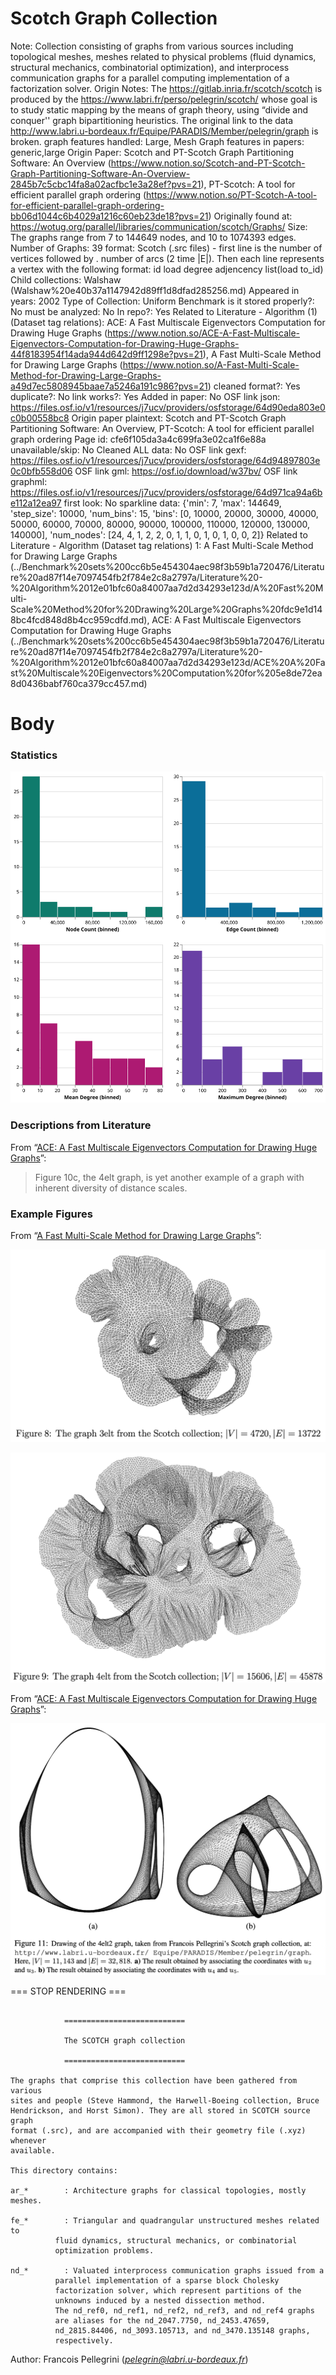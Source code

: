 # Scotch Graph Collection

Note: Collection consisting of graphs from various sources including topological meshes, meshes related to physical problems (fluid dynamics, structural mechanics, combinatorial optimization), and interprocess communication graphs for a parallel computing implementation of a factorization solver.
Origin Notes: The https://gitlab.inria.fr/scotch/scotch is produced by the https://www.labri.fr/perso/pelegrin/scotch/ whose goal is to study static mapping by the means of graph theory, using “divide and conquer'' graph bipartitioning heuristics. The original link to the data http://www.labri.u-bordeaux.fr/Equipe/PARADIS/Member/pelegrin/graph is broken.
graph features handled: Large, Mesh
Graph features in papers: generic,large
Origin Paper: Scotch and PT-Scotch Graph Partitioning Software: An Overview (https://www.notion.so/Scotch-and-PT-Scotch-Graph-Partitioning-Software-An-Overview-2845b7c5cbc14fa8a02acfbc1e3a28ef?pvs=21), PT-Scotch: A tool for efficient parallel graph ordering (https://www.notion.so/PT-Scotch-A-tool-for-efficient-parallel-graph-ordering-bb06d1044c6b4029a1216c60eb23de18?pvs=21)
Originally found at: https://wotug.org/parallel/libraries/communication/scotch/Graphs/
Size: The graphs range from 7 to 144649 nodes, and 10 to 1074393 edges.
Number of Graphs: 39
format: Scotch (.src files) - first line is the number of vertices followed by . number of arcs (2 time |E|). Then each line represents a vertex with the following format:
id load degree   adjencency list(load to_id)  
Child collections: Walshaw (Walshaw%20e40b37a1147942d89ff1d8dfad285256.md)
Appeared in years: 2002
Type of Collection: Uniform Benchmark
is it stored properly?: No
must be analyzed: No
In repo?: Yes
Related to Literature - Algorithm (1) (Dataset tag relations): ACE: A Fast Multiscale Eigenvectors Computation for Drawing Huge Graphs (https://www.notion.so/ACE-A-Fast-Multiscale-Eigenvectors-Computation-for-Drawing-Huge-Graphs-44f8183954f14ada944d642d9ff1298e?pvs=21), A Fast Multi-Scale Method for Drawing Large Graphs (https://www.notion.so/A-Fast-Multi-Scale-Method-for-Drawing-Large-Graphs-a49d7ec5808945baae7a5246a191c986?pvs=21)
cleaned format?: Yes
duplicate?: No
link works?: Yes
Added in paper: No
OSF link json: https://files.osf.io/v1/resources/j7ucv/providers/osfstorage/64d90eda803e0c0b00558bc8
Origin paper plaintext: Scotch and PT-Scotch Graph Partitioning Software: An Overview, PT-Scotch: A tool for efficient parallel graph ordering
Page id: cfe6f105da3a4c699fa3e02ca1f6e88a
unavailable/skip: No
Cleaned ALL data: No
OSF link gexf: https://files.osf.io/v1/resources/j7ucv/providers/osfstorage/64d94897803e0c0bfb558d06
OSF link gml: https://osf.io/download/w37bv/
OSF link graphml: https://files.osf.io/v1/resources/j7ucv/providers/osfstorage/64d971ca94a6be112a12ea97
first look: No
sparkline data: {'min': 7, 'max': 144649, 'step_size': 10000, 'num_bins': 15, 'bins': [0, 10000, 20000, 30000, 40000, 50000, 60000, 70000, 80000, 90000, 100000, 110000, 120000, 130000, 140000], 'num_nodes': [24, 4, 1, 2, 2, 0, 1, 1, 0, 1, 0, 1, 0, 0, 2]}
Related to Literature - Algorithm (Dataset tag relations) 1: A Fast Multi-Scale Method for Drawing Large Graphs (../Benchmark%20sets%200cc6b5e454304aec98f3b59b1a720476/Literature%20ad87f14e7097454fb2f784e2c8a2797a/Literature%20-%20Algorithm%2012e01bfc60a84007aa7d2d34293e123d/A%20Fast%20Multi-Scale%20Method%20for%20Drawing%20Large%20Graphs%20fdc9e1d148bc4fcd848d8b4cc959cdfd.md), ACE: A Fast Multiscale Eigenvectors Computation for Drawing Huge Graphs (../Benchmark%20sets%200cc6b5e454304aec98f3b59b1a720476/Literature%20ad87f14e7097454fb2f784e2c8a2797a/Literature%20-%20Algorithm%2012e01bfc60a84007aa7d2d34293e123d/ACE%20A%20Fast%20Multiscale%20Eigenvectors%20Computation%20for%205e8de72ea8d0436babf760ca379cc457.md)

# Body

### Statistics

![four_in_one.svg](Scotch%20Graph%20Collection%20cfe6f105da3a4c699fa3e02ca1f6e88a/four_in_one.svg)

### Descriptions from Literature

From “[ACE: A Fast Multiscale Eigenvectors Computation for Drawing Huge Graphs](https://doi.org/10.1109/INFVIS.2002.1173159)”:

> Figure 10c, the 4elt graph, is yet another example of a graph with inherent diversity of distance scales.
> 

### Example Figures

From “[A Fast Multi-Scale Method for Drawing Large Graphs](https://doi.org/10.1007/3-540-44541-2_18)”:

![Screen Shot 2023-08-04 at 8.14.10 AM.png](Scotch%20Graph%20Collection%20cfe6f105da3a4c699fa3e02ca1f6e88a/Screen_Shot_2023-08-04_at_8.14.10_AM.png)

![Screen Shot 2023-08-04 at 8.14.29 AM.png](Scotch%20Graph%20Collection%20cfe6f105da3a4c699fa3e02ca1f6e88a/Screen_Shot_2023-08-04_at_8.14.29_AM.png)

From “[ACE: A Fast Multiscale Eigenvectors Computation for Drawing Huge Graphs](https://doi.org/10.1109/INFVIS.2002.1173159)”:

![Screen Shot 2023-08-04 at 8.30.54 AM.png](Scotch%20Graph%20Collection%20cfe6f105da3a4c699fa3e02ca1f6e88a/Screen_Shot_2023-08-04_at_8.30.54_AM.png)

===  STOP RENDERING ===

```

			===========================

			The SCOTCH graph collection

			===========================

The graphs that comprise this collection have been gathered from various
sites and people (Steve Hammond, the Harwell-Boeing collection, Bruce
Hendrickson, and Horst Simon). They are all stored in SCOTCH source graph
format (.src), and are accompanied with their geometry file (.xyz) whenever
available.

This directory contains:

ar_*		: Architecture graphs for classical topologies, mostly meshes.

fe_*		: Triangular and quadrangular unstructured meshes related to
		  fluid dynamics, structural mechanics, or combinatorial
		  optimization problems.

nd_*		: Valuated interprocess communication graphs issued from a
		  parallel implementation of a sparse block Cholesky
		  factorization solver, which represent partitions of the
		  unknowns induced by a nested dissection method.
		  The nd_ref0, nd_ref1, nd_ref2, nd_ref3, and nd_ref4 graphs
		  are aliases for the nd_2047.7750, nd_2453.47659,
		  nd_2815.84406, nd_3093.105713, and nd_3470.135148 graphs,
		  respectively.
```

Author: Francois Pellegrini ([*pelegrin@labri.u-bordeaux.fr*](mailto:pelegrin@labri.u-bordeaux.fr))